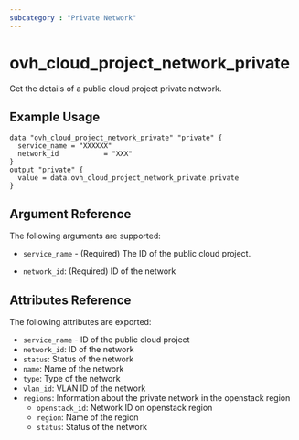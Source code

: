 ```yaml
---
subcategory : "Private Network"
---
```


# ovh_cloud_project_network_private

Get the details of a public cloud project private network.

## Example Usage

```hcl
data "ovh_cloud_project_network_private" "private" {
  service_name = "XXXXXX"
  network_id           = "XXX"
}
output "private" {
  value = data.ovh_cloud_project_network_private.private
}
```

## Argument Reference

The following arguments are supported:

- `service_name` - (Required) The ID of the public cloud project.

- `network_id`:  (Required) ID of the network

## Attributes Reference

The following attributes are exported:

- `service_name` - ID of the public cloud project
- `network_id`:  ID of the network
- `status`:  Status of the network
- `name`:  Name of the network
- `type`: Type of the network
- `vlan_id`: VLAN ID of the network
- `regions`: Information about the private network in the openstack region
  - `openstack_id`: Network ID on openstack region
  - `region`: Name of the region
  - `status`: Status of the network